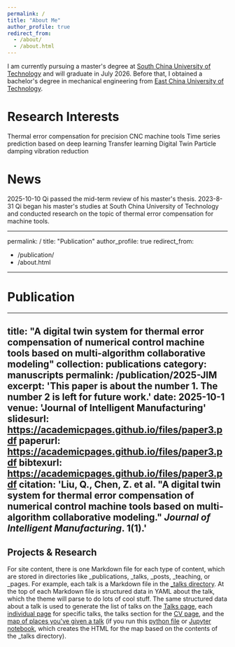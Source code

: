```yaml
---
permalink: /
title: "About Me"
author_profile: true
redirect_from: 
  - /about/
  - /about.html
---
```


I am currently pursuing a master's degree at [South China University of Technology](https://www.scut.edu.cn/) and will graduate in July 2026. Before that, I obtained a bachelor's degree in mechanical engineering from [East China University of Technology](https://www.ecust.edu.cn/).

Research Interests
======
Thermal error compensation for precision CNC machine tools
Time series prediction based on deep learning
Transfer learning
Digital Twin
Particle damping vibration reduction

News
======
2025-10-10
Qi passed the mid-term review of his master's thesis.
2023-8-31
Qi began his master's studies at South China University of Technology and conducted research on the topic of thermal error compensation for machine tools.

---
permalink: /
title: "Publication"
author_profile: true
redirect_from: 
  - /publication/
  - /about.html
---

Publication
======
---
title: "A digital twin system for thermal error compensation of numerical control machine tools based on multi-algorithm collaborative modeling"
collection: publications
category: manuscripts
permalink: /publication/2025-JIM
excerpt: 'This paper is about the number 1. The number 2 is left for future work.'
date: 2025-10-1
venue: 'Journal of Intelligent Manufacturing'
slidesurl: https://academicpages.github.io/files/paper3.pdf
paperurl: https://academicpages.github.io/files/paper3.pdf
bibtexurl: https://academicpages.github.io/files/paper3.pdf
citation: 'Liu, Q., Chen, Z. et al. &quot;A digital twin system for thermal error compensation of numerical control machine tools based on multi-algorithm collaborative modeling.&quot; <i>Journal of Intelligent Manufacturing</i>. 1(1).'
---

Projects & Research
------
For site content, there is one Markdown file for each type of content, which are stored in directories like _publications, _talks, _posts, _teaching, or _pages. For example, each talk is a Markdown file in the [_talks directory](https://github.com/academicpages/academicpages.github.io/tree/master/_talks). At the top of each Markdown file is structured data in YAML about the talk, which the theme will parse to do lots of cool stuff. The same structured data about a talk is used to generate the list of talks on the [Talks page](https://academicpages.github.io/talks), each [individual page](https://academicpages.github.io/talks/2012-03-01-talk-1) for specific talks, the talks section for the [CV page](https://academicpages.github.io/cv), and the [map of places you've given a talk](https://academicpages.github.io/talkmap.html) (if you run this [python file](https://github.com/academicpages/academicpages.github.io/blob/master/talkmap.py) or [Jupyter notebook](https://github.com/academicpages/academicpages.github.io/blob/master/talkmap.ipynb), which creates the HTML for the map based on the contents of the _talks directory).
